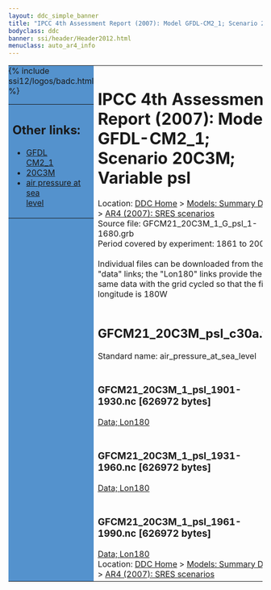 ```yaml
---
layout: ddc_simple_banner
title: "IPCC 4th Assessment Report (2007): Model GFDL-CM2_1; Scenario 20C3M; Variable psl"
bodyclass: ddc
banner: ssi/header/Header2012.html
menuclass: auto_ar4_info
---
```



<table width="100%" border="0" cellspacing="0" cellpadding="0" style="border-collapse: collapse;">
<tr style="margin:0;padding:0;border:0;">
<td style="margin:0;padding:0;border:0;height:1pt;width:150pt;background:#5492CD;" valign="top" >

<div id="lh-col2" class="auto_ar4_info">
<table class="menumain" bgcolor="#5492CD" cellspacing="0" width="100%" border="0">
<tr><td>
<h2> Other links:</h2>
<ul>
<li><a href="/auto/ar4/model-GFDL-CM2_1.html">GFDL<br/>CM2_1</a></li>
<li><a href="/auto/ar4/scenario-20C3M.html">20C3M</a></li>
<li><a href="/auto/ar4/var-air_pressure_at_sea_level.html">air pressure at sea<br/> level</a></li>
</ul>
</td></tr>
{% include ssi12/logos/badc.html %}
</table>
</div>
</td>
<td><h1>IPCC 4th Assessment Report (2007): Model GFDL-CM2_1; Scenario 20C3M; Variable psl</h1>

<!-- Breadcrumb1 -->
<div id="breadcrumb1" align="left">
Location: <a href="/index.html">DDC Home</a> > <a href="/sim/gcm_clim/">Models: Summary Data</a>
> <a href="/sim/gcm_clim/SRES_AR4/index.html">AR4 (2007): SRES scenarios</a>
</div>
<!-- End of Breadcrumb1 -->Source file: GFCM21_20C3M_1_G_psl_1-1680.grb
<br/>
Period covered by experiment: 1861 to 2000<br/>
<br/>Individual files can be downloaded from the "data" links; the "Lon180" links provide the same data
         with the grid cycled so that the first longitude is 180W<br/>
<br/><h2>GFCM21_20C3M_psl_c30a.tar</h2>
Standard name: air_pressure_at_sea_level<br>
<br/><h3>GFCM21_20C3M_1_psl_1901-1930.nc [626972 bytes]</h3>
<a href="/cgi-bin/downl/ar4_nc/psl/GFCM21_20C3M_1_psl_1901-1930.nc">Data; </a><a href="/cgi-bin/downl/ar4_nc/psl/GFCM21_20C3M_1_psl_1901-1930.cyto180.nc"> Lon180</a><br/>
<br/><h3>GFCM21_20C3M_1_psl_1931-1960.nc [626972 bytes]</h3>
<a href="/cgi-bin/downl/ar4_nc/psl/GFCM21_20C3M_1_psl_1931-1960.nc">Data; </a><a href="/cgi-bin/downl/ar4_nc/psl/GFCM21_20C3M_1_psl_1931-1960.cyto180.nc"> Lon180</a><br/>
<br/><h3>GFCM21_20C3M_1_psl_1961-1990.nc [626972 bytes]</h3>
<a href="/cgi-bin/downl/ar4_nc/psl/GFCM21_20C3M_1_psl_1961-1990.nc">Data; </a><a href="/cgi-bin/downl/ar4_nc/psl/GFCM21_20C3M_1_psl_1961-1990.cyto180.nc"> Lon180</a><br/>
<!-- Breadcrumb2 -->
<div id="breadcrumb2" align="left">
Location: <a href="/index.html">DDC Home</a> > <a href="/sim/gcm_clim/">Models: Summary Data</a>
> <a href="/sim/gcm_clim/SRES_AR4/index.html">AR4 (2007): SRES scenarios</a>
</div>
<!-- End of Breadcrumb2 --></td></tr></table>
